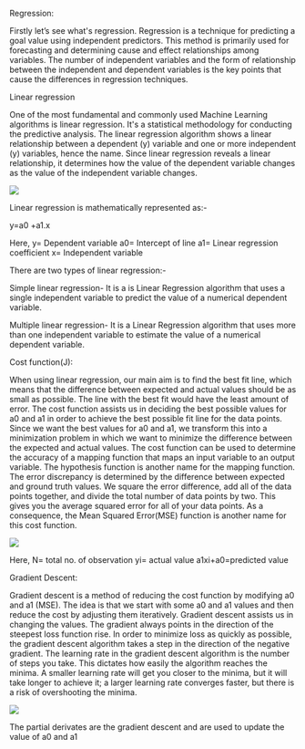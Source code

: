 Regression:

Firstly let’s see what's regression.  Regression is a technique for predicting a goal value using independent predictors. This method is primarily used for forecasting and determining cause and effect relationships among variables. The number of independent variables and the form of relationship between the independent and dependent variables is the key points that cause the differences in regression techniques.

Linear regression

One of the most fundamental and commonly used Machine Learning algorithms is linear regression. It's a statistical methodology for conducting the predictive analysis. The linear regression algorithm shows a linear relationship between a dependent (y) variable and one or more independent (y) variables, hence the name. Since linear regression reveals a linear relationship, it determines how the value of the dependent variable changes as the value of the independent variable changes.

![](https://static.javatpoint.com/tutorial/machine-learning/images/linear-regression-in-machine-learning.png)

Linear regression is mathematically represented as:-

y=a0 +a1.x

Here,
y= Dependent variable
a0= Intercept of line
a1= Linear regression coefficient
x= Independent variable

There are two types of linear regression:-

Simple linear regression- It is a is Linear Regression algorithm that uses a single independent variable to predict the value of a numerical dependent variable.

Multiple linear regression- It is a  Linear Regression algorithm that uses more than one independent variable to estimate the value of a numerical dependent variable.

Cost function(J):

When using linear regression, our main aim is to find the best fit line, which means that the difference between expected and actual values should be as small as possible. The line with the best fit would have the least amount of error. The cost function assists us in deciding the best possible values for a0 and a1 in order to achieve the best possible fit line for the data points. Since we want the best values for a0 and a1, we transform this into a minimization problem in which we want to minimize the difference between the expected and actual values.
The cost function can be used to determine the accuracy of a mapping function that maps an input variable to an output variable. The hypothesis function is another name for the mapping function. The error discrepancy is determined by the difference between expected and ground truth values. We square the error difference, add all of the data points together, and divide the total number of data points by two. This gives you the average squared error for all of your data points. As a consequence, the Mean Squared Error(MSE) function is another name for this cost function.

![](https://static.javatpoint.com/tutorial/machine-learning/images/linear-regression-in-machine-learning4.png)


Here, 
N= total no. of observation
yi= actual value 
a1xi+a0=predicted value

Gradient Descent:

Gradient descent is a method of reducing the cost function by modifying a0 and a1 (MSE). The idea is that we start with some a0 and a1 values and then reduce the cost by adjusting them iteratively. Gradient descent assists us in changing the values. The gradient always points in the direction of the steepest loss function rise. In order to minimize loss as quickly as possible, the gradient descent algorithm takes a step in the direction of the negative gradient. The learning rate in the gradient descent algorithm is the number of steps you take. This dictates how easily the algorithm reaches the minima.
A smaller learning rate will get you closer to the minima, but it will take longer to achieve it; a larger learning rate converges faster, but there is a risk of overshooting the minima.

![](https://miro.medium.com/max/470/1*D4Q7zeRBmZ3z1CbD37CIhg.png)

The partial derivates are the gradient descent and are used to update the value of a0 and a1
